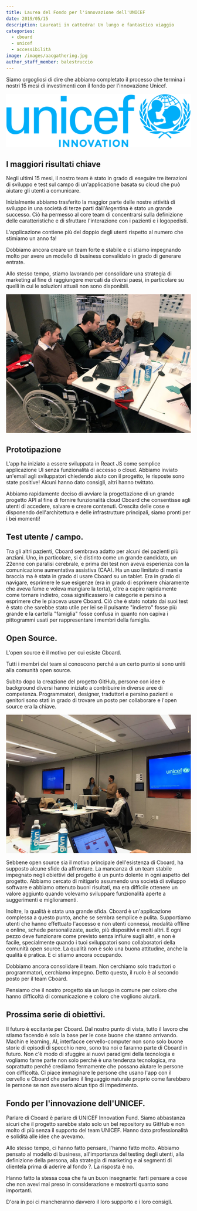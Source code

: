 ```yaml
---
title: Laurea del Fondo per l'innovazione dell'UNICEF
date: 2019/05/15
description: Laureati in cattedra! Un lungo e fantastico viaggio
categories:
  - cboard
  - unicef
  - accessibilità
image: /images/aacgathering.jpg
author_staff_member: balestruccio
---
```

Siamo orgogliosi di dire che abbiamo completato il processo che termina i nostri 15 mesi di investimenti con il fondo per l'innovazione Unicef.

![UNICEF-Innovation_Primary-Logo](/images/UNICEF-Innovation_Primary-Logo.png)

## I maggiori risultati chiave
Negli ultimi 15 mesi, il nostro team è stato in grado di eseguire tre iterazioni di sviluppo e test sul campo di un'applicazione basata su cloud che può aiutare gli utenti a comunicare.

Inizialmente abbiamo trasferito la maggior parte delle nostre attività di sviluppo in una società di terze parti dall'Argentina è stato un grande successo. Ciò ha permesso al core team di concentrarsi sulla definizione delle caratteristiche e di sfruttare l'interazione con i pazienti e i logopedisti.

L'applicazione contiene più del doppio degli utenti rispetto al numero che stimiamo un anno fa!

Dobbiamo ancora creare un team forte e stabile e ci stiamo impegnando molto per avere un modello di business convalidato in grado di generare entrate.

Allo stesso tempo, stiamo lavorando per consolidare una strategia di marketing al fine di raggiungere mercati da diversi paesi, in particolare su quelli in cui le soluzioni attuali non sono disponibili.

![Cboard Team che lavora con il team Jellow Communicator ](/images/aacgathering3.jpg)

## Prototipazione
L'app ha iniziato a essere sviluppata in React JS come semplice applicazione UI senza funzionalità di accesso o cloud. Abbiamo inviato un'email agli sviluppatori chiedendo aiuto con il progetto, le risposte sono state positive! Alcuni hanno dato consigli, altri hanno twittato.

Abbiamo rapidamente deciso di avviare la progettazione di un grande progetto API al fine di fornire funzionalità cloud Cboard che consentisse agli utenti di accedere, salvare e creare contenuti. Crescita delle cose e disponendo dell'architettura e delle infrastrutture principali, siamo pronti per i bei momenti!

## Test utente / campo.
Tra gli altri pazienti, Cboard sembrava adatto per alcuni dei pazienti più anziani. Uno, in particolare, si è distinto come un grande candidato, un 22enne con paralisi cerebrale, e prima dei test non aveva esperienza con la comunicazione aumentativa assistiva (CAA). Ha un uso limitato di mani e braccia ma è stata in grado di usare Cboard su un tablet. Era in grado di navigare, esprimere le sue esigenze (era in grado di esprimere chiaramente che aveva fame e voleva mangiare la torta), oltre a capire rapidamente come tornare indietro, cosa significassero le categorie e persino a esprimere che le piaceva usare Cboard. Ciò che è stato notato dai suoi test è stato che sarebbe stato utile per lei se il pulsante "indietro" fosse più grande e la cartella "famiglia" fosse confusa in quanto non capiva i pittogrammi usati per rappresentare i membri della famiglia.

## Open Source.
L'open source è il motivo per cui esiste Cboard.

Tutti i membri del team si conoscono perché a un certo punto si sono uniti alla comunità open source.

Subito dopo la creazione del progetto GitHub, persone con idee e background diversi hanno iniziato a contribuire in diverse aree di competenza. Programmatori, designer, traduttori e persino pazienti e genitori sono stati in grado di trovare un posto per collaborare e l'open source era la chiave.

![Team che lavora con il fondo per l'innovazione Unicef](/images/aacgathering2.jpg)

Sebbene open source sia il motivo principale dell'esistenza di Cboard, ha supposto alcune sfide da affrontare. La mancanza di un team stabile impegnato negli obiettivi del progetto è un punto dolente in ogni aspetto del progetto. Abbiamo cercato di mitigarlo assumendo una società di sviluppo software e abbiamo ottenuto buoni risultati, ma era difficile ottenere un valore aggiunto quando volevamo sviluppare funzionalità aperte a suggerimenti e miglioramenti.

Inoltre, la qualità è stata una grande sfida. Cboard è un'applicazione complessa a questo punto, anche se sembra semplice e pulita. Supportiamo utenti che hanno effettuato l'accesso e non utenti connessi, modalità offline e online, schede personalizzate, audio, più dispositivi e molti altri. E ogni pezzo deve funzionare come previsto senza influire sugli altri, e non è facile, specialmente quando i tuoi sviluppatori sono collaboratori della comunità open source. La qualità non è solo una buona attitudine, anche la qualità è pratica. E ci stiamo ancora occupando.

Dobbiamo ancora consolidare il team. Non cerchiamo solo traduttori o programmatori, cerchiamo impegno. Detto questo, il ruolo è al secondo posto per il team Cboard.

Pensiamo che il nostro progetto sia un luogo in comune per coloro che hanno difficoltà di comunicazione e coloro che vogliono aiutarli.

## Prossima serie di obiettivi.
Il futuro è eccitante per Cboard. Dal nostro punto di vista, tutto il lavoro che stiamo facendo è solo la base per le cose buone che stanno arrivando. Machin e learning, AI, interfacce cervello-computer non sono solo buone storie di episodi di specchio nero, sono tra noi e faranno parte di Cboard in futuro. Non c'è modo di sfuggire ai nuovi paradigmi della tecnologia e vogliamo farne parte non solo perché è una tendenza tecnologica, ma soprattutto perché crediamo fermamente che possano aiutare le persone con difficoltà. Ci piace immaginare le persone che usano l'app con il cervello e Cboard che parlano il linguaggio naturale proprio come farebbero le persone se non avessero alcun tipo di impedimento.

## Fondo per l'innovazione dell'UNICEF.
Parlare di Cboard è parlare di UNICEF Innovation Fund. Siamo abbastanza sicuri che il progetto sarebbe stato solo un bel repository su GitHub e non molto di più senza il supporto del team UNICEF. Hanno dato professionalità e solidità alle idee che avevamo.

Allo stesso tempo, ci hanno fatto pensare, l'hanno fatto molto. Abbiamo pensato al modello di business, all'importanza del testing degli utenti, alla definizione della persona, alla strategia di marketing e ai segmenti di clientela prima di aderire al fondo ?. La risposta è no.

Hanno fatto la stessa cosa che fa un buon insegnante: farti pensare a cose che non avevi mai preso in considerazione e mostrarti quanto sono importanti.

D'ora in poi ci mancheranno davvero il loro supporto e i loro consigli. 
